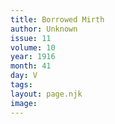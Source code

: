 ```yaml
---
title: Borrowed Mirth
author: Unknown
issue: 11
volume: 10
year: 1916
month: 41
day: V
tags:
layout: page.njk
image:
---
```





